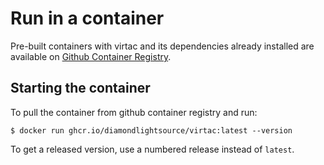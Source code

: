 # Run in a container

Pre-built containers with virtac and its dependencies already
installed are available on [Github Container Registry](https://ghcr.io/DiamondLightSource/virtac).

## Starting the container

To pull the container from github container registry and run:

```
$ docker run ghcr.io/diamondlightsource/virtac:latest --version
```

To get a released version, use a numbered release instead of `latest`.
